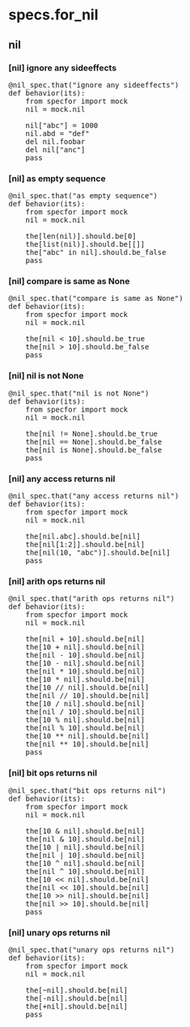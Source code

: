 # specs.for_nil

## nil

### [nil] ignore any sideeffects

<pre>
@nil_spec.that("ignore any sideeffects")
def behavior(its):
    from specfor import mock
    nil = mock.nil
    
    nil["abc"] = 1000
    nil.abd = "def"
    del nil.foobar
    del nil["anc"]
    pass
</pre>

### [nil] as empty sequence

<pre>
@nil_spec.that("as empty sequence")
def behavior(its):
    from specfor import mock
    nil = mock.nil
    
    the[len(nil)].should.be[0]
    the[list(nil)].should.be[[]]
    the["abc" in nil].should.be_false
    pass
</pre>

### [nil] compare is same as None

<pre>
@nil_spec.that("compare is same as None")
def behavior(its):
    from specfor import mock
    nil = mock.nil
     
    the[nil < 10].should.be_true
    the[nil > 10].should.be_false
    pass
</pre>

### [nil] nil is not None

<pre>
@nil_spec.that("nil is not None")
def behavior(its):
    from specfor import mock
    nil = mock.nil
     
    the[nil != None].should.be_true
    the[nil == None].should.be_false
    the[nil is None].should.be_false
    pass
</pre>

### [nil] any access returns nil

<pre>
@nil_spec.that("any access returns nil")
def behavior(its):
    from specfor import mock
    nil = mock.nil
     
    the[nil.abc].should.be[nil]
    the[nil[1:2]].should.be[nil]
    the[nil(10, "abc")].should.be[nil]
    pass
</pre>

### [nil] arith ops returns nil

<pre>
@nil_spec.that("arith ops returns nil")
def behavior(its):
    from specfor import mock
    nil = mock.nil
     
    the[nil + 10].should.be[nil]
    the[10 + nil].should.be[nil]
    the[nil - 10].should.be[nil]
    the[10 - nil].should.be[nil]
    the[nil * 10].should.be[nil]
    the[10 * nil].should.be[nil]
    the[10 // nil].should.be[nil]
    the[nil // 10].should.be[nil]
    the[10 / nil].should.be[nil]
    the[nil / 10].should.be[nil]
    the[10 % nil].should.be[nil]
    the[nil % 10].should.be[nil]
    the[10 ** nil].should.be[nil]
    the[nil ** 10].should.be[nil]
    pass
</pre>

### [nil] bit ops returns nil

<pre>
@nil_spec.that("bit ops returns nil")
def behavior(its):
    from specfor import mock
    nil = mock.nil
     
    the[10 & nil].should.be[nil]
    the[nil & 10].should.be[nil]
    the[10 | nil].should.be[nil]
    the[nil | 10].should.be[nil]
    the[10 ^ nil].should.be[nil]
    the[nil ^ 10].should.be[nil]
    the[10 << nil].should.be[nil]
    the[nil << 10].should.be[nil]
    the[10 >> nil].should.be[nil]
    the[nil >> 10].should.be[nil]
    pass
</pre>

### [nil] unary ops returns nil

<pre>
@nil_spec.that("unary ops returns nil")
def behavior(its):
    from specfor import mock
    nil = mock.nil
    
    the[~nil].should.be[nil]
    the[-nil].should.be[nil]
    the[+nil].should.be[nil]
    pass
</pre>



